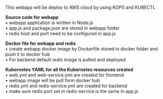 This webapp will be deploy to AWS cloud by using KOPS and KUBECTL  

**Source code for webapp**  
•	webapp application is written in Node.js  
•	app.js and package.json are stored in webapp folder  
• redis host and port need to be configured in app.js  
  
**Docker file for webapp and redis**  
•	create webapp docker image by Dockerfile stored in docker folder and push it to docker hub  
•	For backend default redis image is pulled and deployed  

**Kubernetes YAML for all the Kubernetes resources created**  
•	web.yml and web-service.yml are created for frontend  
• webapp image will be pull form docker hub  
•	redis.yml and redis-service.yml are created for backend  
•	make sure redis port set in redis-service is the same in app.js  
